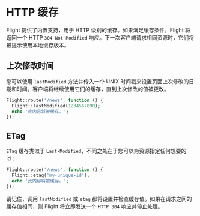 # HTTP 缓存

Flight 提供了内置支持，用于 HTTP 级别的缓存。如果满足缓存条件，Flight 将返回一个 HTTP `304 Not Modified` 响应。下一次客户端请求相同资源时，它们将被提示使用本地缓存版本。

## 上次修改时间

您可以使用 `lastModified` 方法并传入一个 UNIX 时间戳来设置页面上次修改的日期和时间。客户端将继续使用它们的缓存，直到上次修改的值被更改。

```php
Flight::route('/news', function () {
  Flight::lastModified(1234567890);
  echo '此内容将被缓存。';
});
```

## ETag

`ETag` 缓存类似于 `Last-Modified`，不同之处在于您可以为资源指定任何想要的 id：

```php
Flight::route('/news', function () {
  Flight::etag('my-unique-id');
  echo '此内容将被缓存。';
});
```

请记住，调用 `lastModified` 或 `etag` 都将设置并检查缓存值。如果在请求之间的缓存值相同，则 Flight 将立即发送一个 `HTTP 304` 响应并停止处理。
